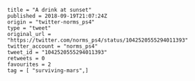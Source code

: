 ```
title = "A drink at sunset"
published = 2018-09-19T21:07:24Z
origin = "twitter-norms_ps4"
type = "tweet"
original_url = "https://twitter.com/norms_ps4/status/1042520555294011393"
twitter_account = "norms_ps4"
tweet_id = "1042520555294011393"
retweets = 0
favourites = 2
tag = [ "surviving-mars",]
```

<p class='image'><img src='https://mnf.m17s.net/2018/09/19/DnfG6vlXcAIwFjs.jpg' alt=''></p>

